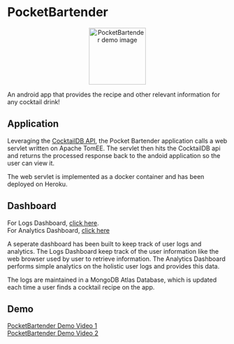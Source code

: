 # PocketBartender
<p align="center">
<img width="130" alt="PocketBartender demo image" src="https://user-images.githubusercontent.com/5216467/147710259-9e4031ec-79f1-4631-8678-1fbe4abe463b.png"> </p>
An android app that provides the recipe and other relevant information for any cocktail drink!

## Application

Leveraging the [CocktailDB API](https://www.thecocktaildb.com/api.php), the Pocket Bartender application calls a web servlet written on Apache TomEE. The servlet then hits the CocktailDB api and returns the processed response back to the andoid application so the user can view it.

The web servlet is implemented as a docker container and has been deployed on Heroku.

## Dashboard

For Logs Dashboard, [click here](https://floating-oasis-02268.herokuapp.com/logs). <br />
For Analytics Dashboard, [click here](https://floating-oasis-02268.herokuapp.com/analytics)


A seperate dashboard has been built to keep track of user logs and analytics. The Logs Dashboard keep track of the user information like the web browser used by user to retrieve information. The Analytics Dashboard performs simple analytics on the holistic user logs and provides this data.

The logs are maintained in a MongoDB Atlas Database, which is updated each time a user finds a cocktail recipe on the app. 

## Demo

[PocketBartender Demo Video 1](https://www.youtube.com/watch?v=E-n0fOiNluU) <br />
[PocketBartender Demo Video 2](https://www.youtube.com/watch?v=5jQaZ7yFnx)

